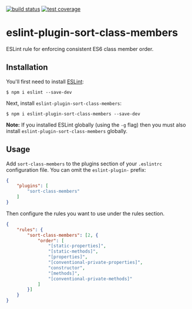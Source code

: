 [![build status][travis-image]][travis-url]
[![test coverage][coveralls-image]][coveralls-url]

# eslint-plugin-sort-class-members

ESLint rule for enforcing consistent ES6 class member order.

## Installation

You'll first need to install [ESLint](http://eslint.org):

```
$ npm i eslint --save-dev
```

Next, install `eslint-plugin-sort-class-members`:

```
$ npm i eslint-plugin-sort-class-members --save-dev
```

**Note:** If you installed ESLint globally (using the `-g` flag) then you must also install `eslint-plugin-sort-class-members` globally.

## Usage

Add `sort-class-members` to the plugins section of your `.eslintrc` configuration file. You can omit the `eslint-plugin-` prefix:

```json
{
	"plugins": [
		"sort-class-members"
	]
}
```

Then configure the rules you want to use under the rules section.

```json
{
	"rules": {
		"sort-class-members": [2, {
			"order": [
				"[static-properties]",
				"[static-methods]",
				"[properties]",
				"[conventional-private-properties]",
				"constructor",
				"[methods]",
				"[conventional-private-methods]"
			]
		}]
	}
}
```

[travis-image]: https://img.shields.io/travis/bryanrsmith/eslint-plugin-sort-class-members/master.svg?style=flat-square
[travis-url]: https://travis-ci.org/bryanrsmith/eslint-plugin-sort-class-members
[coveralls-image]: https://img.shields.io/coveralls/bryanrsmith/eslint-plugin-sort-class-members/master.svg?style=flat-square
[coveralls-url]: https://coveralls.io/github/bryanrsmith/eslint-plugin-sort-class-members?branch=master

